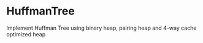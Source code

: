 # HuffmanTree
Implement Huffman Tree using binary heap, pairing heap and 4-way cache optimized heap 
